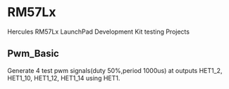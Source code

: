 # RM57Lx
Hercules RM57Lx LaunchPad Development Kit testing Projects
## Pwm_Basic
Generate 4 test pwm signals(duty 50%,period 1000us) at outputs HET1_2, HET1_10, HET1_12, HET1_14 using HET1. 
